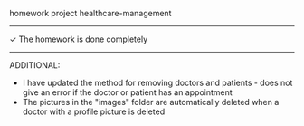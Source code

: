 homework project healthcare-management
***
✓ The homework is done completely
***
ADDITIONAL:

* I have updated the method for removing doctors and patients - does not give an error if the doctor or patient has an appointment
* The pictures in the "images" folder are automatically deleted when a doctor with a profile picture is deleted